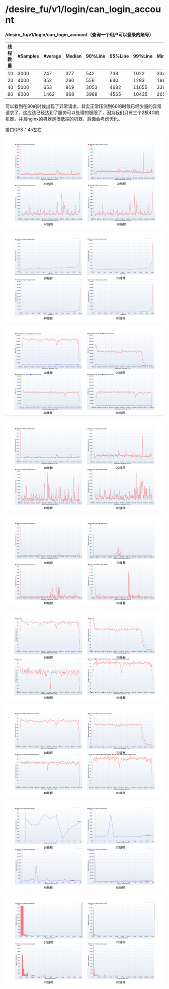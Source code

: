 # /desire\_fu/v1/login/can\_login\_account

 **/desire\_fu/v1/login/can\_login\_account（查询一个用户可以登录的账号）**

| **线程数量** | **\#Samples** | **Average** | **Median** | **90%Line** | **95%Line** | **99%Line** | **Min** | **Max** | **Error%** |
| :--- | :--- | :--- | :--- | :--- | :--- | :--- | :--- | :--- | :--- |
| 10 | 3000 | 247 | 377 | 542 | 738 | 1022 | 334 | 1289 | 0.00 |
| 20 | 4000 | 352 | 260 | 556 | 640 | 1283 | 198 | 16246 | 0.00 |
| 40 | 5000 | 653 | 919 | 3053 | 4682 | 11655 | 339 | 27665 | 0.00 |
| 80 | 8000 | 1462 | 968 | 3988 | 4565 | 10435 | 265 | 38234 | 0.98 |

可以看到在80的时候出现了异常请求，其实正常压测到60的时候已经少量的异常请求了。这应该已经达到了服务可以处理的极限了，因为我们只有三个2核4G的机器，并且nginx的机器是很低端的机器，后面会考虑优化。

接口QPS：45左右

![&#x8BF7;&#x6C42;&#x7684;&#x54CD;&#x5E94;&#x65F6;&#x95F4;&#x53D8;&#x5316;&#x8D8B;&#x52BF;&#x56FE;](../../.gitbook/assets/image%20%28107%29.png)

![&#x6210;&#x529F;&#x7684;&#x8BF7;&#x6C42;&#x7684;&#x54CD;&#x5E94;&#x65F6;&#x95F4;&#x767E;&#x5206;&#x6BD4;&#x5206;&#x5E03;&#x56FE;](../../.gitbook/assets/image%20%2883%29.png)

![&#x811A;&#x672C;&#x8FD0;&#x884C;&#x671F;&#x95F4;&#xFF0C;&#x541E;&#x5410;&#x7387;&#x53D8;&#x5316;&#x8D8B;&#x52BF;&#x56FE;](../../.gitbook/assets/image%20%2888%29.png)

![&#x811A;&#x672C;&#x8FD0;&#x884C;&#x671F;&#x95F4;&#xFF0C;&#x53D1;&#x9001;&#x4E00;&#x4E2A;&#x5B8C;&#x6574;&#x7684;&#x8BF7;&#x6C42;&#x6240;&#x9700;&#x65F6;&#x95F4;&#x7684;&#x53D8;&#x5316;&#x8D8B;&#x52BF;&#x56FE;](../../.gitbook/assets/image%20%28100%29.png)

![&#x811A;&#x672C;&#x8FD0;&#x884C;&#x671F;&#x95F4;&#xFF0C;&#x4E8B;&#x52A1;&#xFF08;&#x8BF7;&#x6C42;&#xFF09;&#x5EFA;&#x7ACB;&#x8FDE;&#x63A5;&#x6240;&#x82B1;&#x8D39;&#x7684;&#x5E73;&#x5747;&#x65F6;&#x95F4;&#x53D8;&#x5316;&#x8D8B;&#x52BF;&#x56FE;](../../.gitbook/assets/image%20%28108%29.png)

![&#x811A;&#x672C;&#x8FD0;&#x884C;&#x671F;&#x95F4;&#xFF0C;&#x54CD;&#x5E94;&#x72B6;&#x6001;&#x7801;&#x7684;&#x6570;&#x91CF;&#x53D8;&#x5316;&#x8D8B;&#x52BF;&#x56FE;](../../.gitbook/assets/image%20%2873%29.png)

![&#x6BCF;&#x79D2;&#x4E8B;&#x52A1;&#x6570;&#xFF0C;&#x5373; TPS](../../.gitbook/assets/image%20%2869%29.png)

![&#x5E73;&#x5747;&#x54CD;&#x5E94;&#x65F6;&#x95F4;&#x548C;&#x7EBF;&#x7A0B;&#x6570;&#x7684;&#x5BF9;&#x5E94;&#x53D8;&#x5316;&#x66F2;&#x7EBF;](../../.gitbook/assets/image%20%2881%29.png)

![&#x54CD;&#x5E94;&#x65F6;&#x95F4;&#x5206;&#x5E03;&#x56FE;](../../.gitbook/assets/image%20%2889%29.png)





